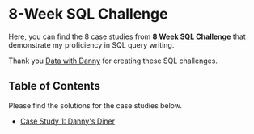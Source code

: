 # 8-Week SQL Challenge

Here, you can find the 8 case studies from **[8 Week SQL Challenge](https://8weeksqlchallenge.com)** that demonstrate my proficiency in SQL query writing.

Thank you [Data with Danny](https://www.linkedin.com/company/datawithdanny/) for creating these SQL challenges. 

## Table of Contents

Please find the solutions for the case studies below. 
- [Case Study 1: Danny's Diner](https://github.com/mbergg/Portfolio/blob/main/Case%20Study%201/solution1.md)
